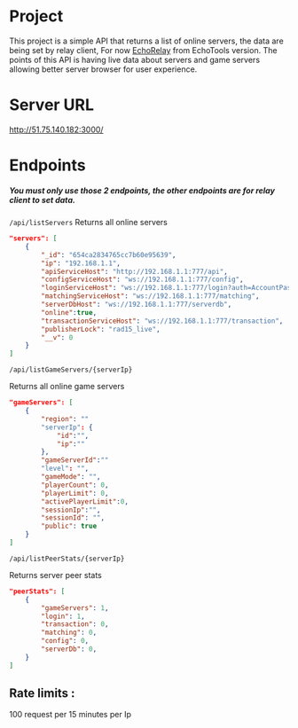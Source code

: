 # Project

This project is a simple API that returns a list of online servers, the data are being set by relay client,
For now [EchoRelay](https://github.com/EchoTools/EchoRelay/tree/main) from EchoTools version.
The points of this API is having live data about servers and game servers allowing better server browser for user experience.

# Server URL 
http://51.75.140.182:3000/

# Endpoints

##### You must only use those 2 endpoints, the other endpoints are for relay client to set data.

``/api/listServers``
Returns all online servers

```json
"servers": [
    {
        "_id": "654ca2834765cc7b60e95639",
        "ip": "192.168.1.1",
        "apiServiceHost": "http://192.168.1.1:777/api",
        "configServiceHost": "ws://192.168.1.1:777/config",
        "loginServiceHost": "ws://192.168.1.1:777/login?auth=AccountPassword&displayname=AccountName",
        "matchingServiceHost": "ws://192.168.1.1:777/matching",
        "serverDbHost": "ws://192.168.1.1:777/serverdb",
        "online":true,
        "transactionServiceHost": "ws://192.168.1.1:777/transaction",
        "publisherLock": "rad15_live",
        "__v": 0
    }
]
```

``/api/listGameServers/{serverIp}``

Returns all online game servers
```json
"gameServers": [
    {
        "region": ""
        "serverIp": {
            "id":"",
            "ip":""
        },
        "gameServerId":""
        "level": "",
        "gameMode": "",
        "playerCount": 0,
        "playerLimit": 0,
        "activePlayerLimit":0,
        "sessionIp":"",
        "sessionId": "",
        "public": true
    }
]
```

``/api/listPeerStats/{serverIp}``

Returns server peer stats
```json
"peerStats": [
    {
        "gameServers": 1,
        "login": 1,
        "transaction": 0,
        "matching": 0,
        "config": 0,
        "serverDb": 0,
    }
]
```

## Rate limits : 

100 request per 15 minutes per Ip
